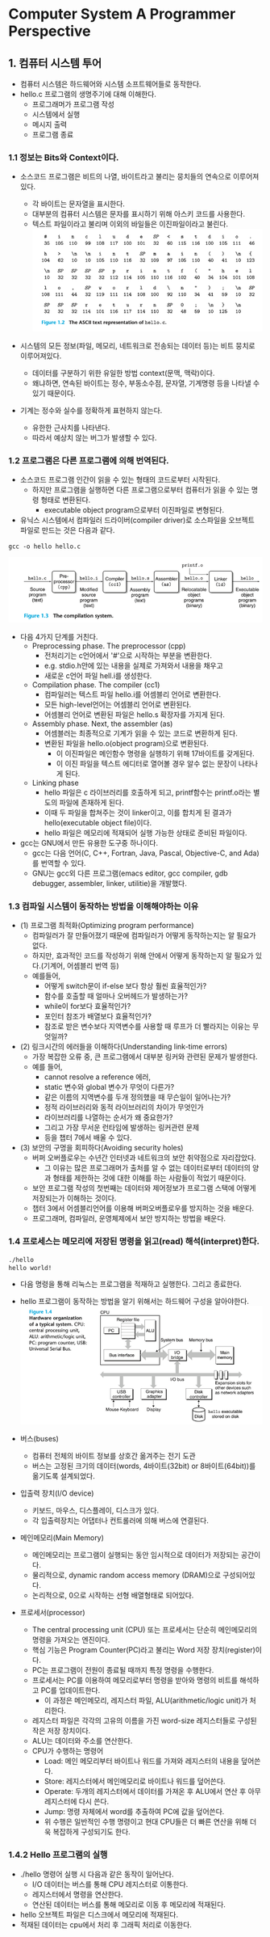 # Computer System A Programmer Perspective

## 1. 컴퓨터 시스템 투어
- 컴퓨터 시스템은 하드웨어와 시스템 소프트웨어들로 동작한다.
- hello.c 프로그램의 생명주기에 대해 이해한다.
  - 프로그래머가 프로그램 작성
  - 시스템에서 실행
  - 메시지 출력
  - 프로그램 종료

### 1.1 정보는 Bits와 Context이다.
- 소스코드 프로그램은 비트의 나열, 바이트라고 불리는 뭉치들의 연속으로 이루어져있다.
  - 각 바이트는 문자열을 표시한다.
  - 대부분의 컴퓨터 시스템은 문자를 표시하기 위해 아스키 코드를 사용한다.
  - 텍스트 파일이라고 불리며 이외의 바일들은 이진파일이라고 불린다.
![img.png](resource/ascii_representation.png)

- 시스템의 모든 정보(파일, 메모리, 네트워크로 전송되는 데이터 등)는 비트 뭉치로 이루어져있다.
  - 데이터를 구분하기 위한 유일한 방법 context(문맥, 맥락)이다.
  - 왜냐하면, 연속된 바이트는 정수, 부동소수점, 문자열, 기계명령 등을 나타낼 수 있기 때문이다. 
- 기계는 정수와 실수를 정확하게 표현하지 않는다.
  - 유한한 근사치를 나타낸다.
  - 따라서 예상치 않는 버그가 발생할 수 있다.

### 1.2 프로그램은 다른 프로그램에 의해 번역된다.
- 소스코드 프로그램 인간이 읽을 수 있는 형태의 코드로부터 시작된다.
  - 하지만 프로그램을 실행하면 다른 프로그램으로부터 컴퓨터가 읽을 수 있는 명령 형태로 변환된다.
    - executable object program으로부터 이진파일로 변형된다.
- 유닉스 시스템에서 컴파일러 드라이버(compiler driver)로 소스파일을 오브젝트 파일로 만드는 것은 다음과 같다.
~~~
gcc -o hello hello.c
~~~
![img.png](resource/compilation_system.png)

- 다음 4가지 단계를 거친다.
  - Preprocessing phase. The preprocessor (cpp)
    - 전처리기는 c언어에서 '#'으로 시작하는 부분을 변환한다. 
    - e.g. stdio.h안에 있는 내용을 실제로 가져와서 내용을 채우고 
    - 새로운 c언어 파일 hell.i를 생성한다.
  - Compilation phase. The compiler (cc1) 
    - 컴파일러는 텍스트 파일 hello.i를 어셈블리 언어로 변환한다.
    - 모든 high-level언어는 어셈블리 언어로 변환된다.
    - 어셈블리 언어로 변환된 파일은 hello.s 확장자를 가지게 된다.
  - Assembly phase. Next, the assembler (as) 
    - 어셈블러는 최종적으로 기계가 읽을 수 있는 코드로 변환하게 된다.
    - 변환된 파일을 hello.o(object program)으로 변환된다.
      - 이 이진파일은 메인함수 명령을 실행하기 위해 17바이트를 갖게된다.
      - 이 이진 파일을 텍스트 에디터로 열어볼 경우 알수 없는 문장이 나타나게 된다. 
  - Linking phase
    - hello 파일은 c 라이브러리를 호출하게 되고, printf함수는 printf.o라는 별도의 파일에 존재하게 된다.
    - 이때 두 파일을 합쳐주는 것이 linker이고, 이를 합치게 된 결과가 hello(executable object file)이다.
    - hello 파일은 메모리에 적재되어 실행 가능한 상태로 준비된 파일이다.
- gcc는 GNU에서 만든 유용한 도구중 하나이다.
  - gcc는 다음 언어(C, C++, Fortran, Java, Pascal, Objective-C, and Ada)를 번역할 수 있다.
  - GNU는 gcc외 다른 프로그램(emacs editor, gcc compiler, gdb debugger, assembler, linker, utilitie)을 개발했다.

### 1.3 컴파일 시스템이 동작하는 방법을 이해해야하는 이유
- (1) 프로그램 최적화(Optimizing program performance)
  - 컴파일러가 잘 만들어졌기 때문에 컴파일러가 어떻게 동작하는지는 알 필요가 없다.
  - 하지만, 효과적인 코드를 작성하기 위해 안에서 어떻게 동작하는지 알 필요가 있다.(기계어, 어셈블리 번역 등)
  - 예를들어,
    - 어떻게 switch문이 if-else 보다 항상 훨씬 효율적인가?
    - 함수를 호출할 때 얼마나 오버헤드가 발생하는가?
    - while이 for보다 효율적인가?
    - 포인터 참조가 배열보다 효율적인가?
    - 참조로 받은 변수보다 지역변수를 사용할 때 루프가 더 빨라지는 이유는 무엇일까?
- (2) 링크시간의 에러들을 이해하다(Understanding link-time errors)
  - 가장 복잡한 오류 중, 큰 프로그램에서 대부분 링커와 관련된 문제가 발생한다.
  - 예를 들어, 
    - cannot resolve a reference 에러, 
    - static 변수와 global 변수가 무엇이 다른가? 
    - 같은 이름의 지역변수를 두개 정의했을 때 무슨일이 일어나는가?
    - 정적 라이브러리와 동적 라이브러리의 차이가 무엇인가
    - 라이브러리를 나열하는 순서가 왜 중요한가?
    - 그리고 가장 무서운 런타임에 발생하는 링커관련 문제
    - 등을 챕터 7에서 배울 수 있다.
- (3) 보안의 구멍을 회피하다(Avoiding security holes)
  - 버퍼 오버플로우는 수년간 인터넷과 네트워크의 보안 취약점으로 자리잡았다.
    - 그 이유는 많은 프로그래머가 출처를 알 수 없는 데이터로부터 데이터의 양과 형태를 제한하는 것에 대한 이해를 하는 사람들이 적었기 때문이다.
  - 보안 프로그램 작성의 첫번째는 데이터와 제어정보가 프로그램 스택에 어떻게 저장되는가 이해하는 것이다.
  - 챕터 3에서 어셈블리언어를 이용해 버퍼오버플로우를 방지하는 것을 배운다.
  - 프로그래머, 컴파일러, 운영체제에서 보안 방지하는 방법을 배운다.

### 1.4 프로세스는 메모리에 저장된 명령을 읽고(read) 해석(interpret)한다.
~~~
./hello
hello world!
~~~
- 다음 명령을 통해 리눅스는 프로그램을 적재하고 실행한다. 그리고 종료한다.
- hello 프로그램이 동작하는 방법을 알기 위해서는 하드웨어 구성을 알아야한다.
![img.png](resource/hardware_organization.png)

- 버스(buses)
  - 컴퓨터 전체의 바이트 정보를 상호간 옮겨주는 전기 도관
  - 버스는 고정된 크기의 데이터(words, 4바이트(32bit) or 8바이트(64bit))를 옮기도록 설계되었다.
- 입출력 장치(I/O device)
  - 키보드, 마우스, 디스플레이, 디스크가 있다.
  - 각 입출력장치는 어댑터나 컨트롤러에 의해 버스에 연결된다.
- 메인메모리(Main Memory)
  - 메인메모리는 프로그램이 실행되는 동안 임시적으로 데이터가 저장되는 공간이다.
  - 물리적으로, dynamic random access memory (DRAM)으로 구성되어있다.
  - 논리적으로, 0으로 시작하는 선형 배열형태로 되어있다.
- 프로세서(processor)
  - The central processing unit (CPU) 또는 프로세서는 단순히 메인메모리의 명령을 가져오는 엔진이다. 
  - 핵심 기능은 Program Counter(PC)라고 불리는 Word 저장 장치(register)이다.
  - PC는 프로그램이 전원이 종료될 때까지 특정 명령을 수행한다.
  - 프로세서는 PC를 이용하여 메모리로부터 명령을 받아와 명령의 비트를 해석하고 PC를 업데이트한다.
    - 이 과정은 메인메모리, 레지스터 파일, ALU(arithmetic/logic unit)가 처리한다.
  - 레지스터 파일은 각각의 고유의 이름을 가진 word-size 레지스터들로 구성된 작은 저장 장치이다.
  - ALU는 데이터와 주소를 연산한다.
  - CPU가 수행하는 명령어
    - Load: 메인 메모리부터 바이트나 워드를 가져와 레지스터의 내용을 덮어쓴다.
    - Store: 레지스터에서 메인메모리로 바이트나 워드를 덮어쓴다.
    - Operate: 두개의 레지스터에서 데이터를 가져온 후 ALU에서 연산 후 아무 레지스터에 다시 쓴다.
    - Jump: 명령 자체에서 word를 추출하여 PC에 값을 덮어쓴다.
    - 위 수행은 일반적인 수행 명령이고 현대 CPU들은 더 빠른 연산을 위해 더욱 복잡하게 구성되기도 한다.

### 1.4.2 Hello 프로그램의 실행
- ./hello 명령어 실행 시 다음과 같은 동작이 일어난다.
  - I/O 데이터는 버스를 통해 CPU 레지스터로 이통한다.
  - 레지스터에서 명령을 연산한다.
  - 연산된 데이터는 버스를 통해 메모리로 이동 후 메모리에 적재된다.
- hello 오브젝트 파일은 디스크에서 메모리에 적재된다.
- 적재된 데이터는 cpu에서 처리 후 그래픽 처리로 이동한다.
